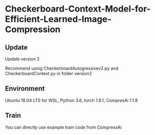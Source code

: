 # Checkerboard-Context-Model-for-Efficient-Learned-Image-Compression

## Update
  Update version 2
  
  Recommend using CheckerboardAutogressivev2.py and CheckerboardContext.py in folder version2
  
## Environment
Ubuntu 18.04 LTS for WSL, Python 3.6, torch 1.9.1, CompresAi 1.1.8

## Train
You can directly use example train code from CompressAi


